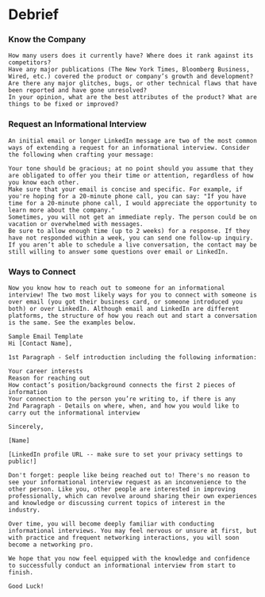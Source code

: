 # Debrief

### Know the Company
	How many users does it currently have? Where does it rank against its competitors?
	Have any major publications (The New York Times, Bloomberg Business, Wired, etc.) covered the product or company’s growth and development?
	Are there any major glitches, bugs, or other technical flaws that have been reported and have gone unresolved?
	In your opinion, what are the best attributes of the product? What are things to be fixed or improved?


### Request an Informational Interview
	An initial email or longer LinkedIn message are two of the most common ways of extending a request for an informational interview. Consider the following when crafting your message:

	Your tone should be gracious; at no point should you assume that they are obligated to offer you their time or attention, regardless of how you know each other.
	Make sure that your email is concise and specific. For example, if you're hoping for a 20-minute phone call, you can say: "If you have time for a 20-minute phone call, I would appreciate the opportunity to learn more about the company."
	Sometimes, you will not get an immediate reply. The person could be on vacation or overwhelmed with messages.
	Be sure to allow enough time (up to 2 weeks) for a response. If they have not responded within a week, you can send one follow-up inquiry.
	If you aren’t able to schedule a live conversation, the contact may be still willing to answer some questions over email or LinkedIn.


### Ways to Connect

	Now you know how to reach out to someone for an informational interview! The two most likely ways for you to connect with someone is over email (you got their business card, or someone introduced you both) or over LinkedIn. Although email and LinkedIn are different platforms, the structure of how you reach out and start a conversation is the same. See the examples below.

	Sample Email Template
	Hi [Contact Name],

	1st Paragraph - Self introduction including the following information:

	Your career interests
	Reason for reaching out
	How contact’s position/background connects the first 2 pieces of information
	Your connection to the person you’re writing to, if there is any
	2nd Paragraph - Details on where, when, and how you would like to carry out the informational interview

	Sincerely,

	[Name]

	[LinkedIn profile URL -- make sure to set your privacy settings to public!]

	Don't forget: people like being reached out to! There's no reason to see your informational interview request as an inconvenience to the other person. Like you, other people are interested in improving professionally, which can revolve around sharing their own experiences and knowledge or discussing current topics of interest in the industry.

	Over time, you will become deeply familiar with conducting informational interviews. You may feel nervous or unsure at first, but with practice and frequent networking interactions, you will soon become a networking pro.

	We hope that you now feel equipped with the knowledge and confidence to successfully conduct an informational interview from start to finish.

	Good Luck!


